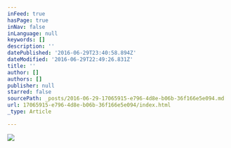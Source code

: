 ```yaml
---
inFeed: true
hasPage: true
inNav: false
inLanguage: null
keywords: []
description: ''
datePublished: '2016-06-29T23:40:58.894Z'
dateModified: '2016-06-29T22:49:26.831Z'
title: ''
author: []
authors: []
publisher: null
starred: false
sourcePath: _posts/2016-06-29-17065915-e796-4d8e-b06b-36f166e5e094.md
url: 17065915-e796-4d8e-b06b-36f166e5e094/index.html
_type: Article

---
```

![](https://the-grid-user-content.s3-us-west-2.amazonaws.com/ae3d0d18-c86a-493b-a02d-d39fbabaebe0.jpg)